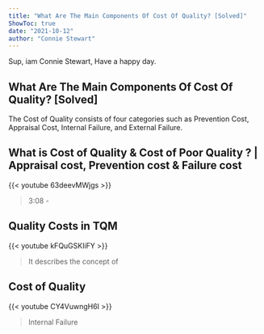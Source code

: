 ```yaml
---
title: "What Are The Main Components Of Cost Of Quality? [Solved]"
ShowToc: true 
date: "2021-10-12"
author: "Connie Stewart" 
---
```


Sup, iam Connie Stewart, Have a happy day.
## What Are The Main Components Of Cost Of Quality? [Solved]
The Cost of Quality consists of four categories such as Prevention Cost, Appraisal Cost, Internal Failure, and External Failure.

## What is Cost of Quality & Cost of Poor Quality ? | Appraisal cost, Prevention cost & Failure cost
{{< youtube 63deevMWjgs >}}
>3:08 - 

## Quality Costs in TQM
{{< youtube kFQuGSKIiFY >}}
>It describes the concept of 

## Cost of Quality
{{< youtube CY4VuwngH6I >}}
>Internal Failure 

